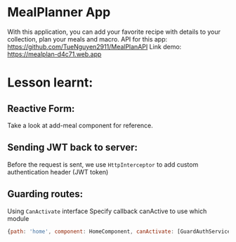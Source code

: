 # MealPlanner App
With this application, you can add your favorite recipe with details to your collection, plan your meals and macro. 
API for this app: https://github.com/TueNguyen2911/MealPlanAPI
Link demo: https://mealplan-d4c71.web.app
# Lesson learnt: 
## Reactive Form: 
Take a look at add-meal component for reference. 
## Sending JWT back to server: 
Before the request is sent, we use `HttpInterceptor` to add custom authentication header (JWT token)
## Guarding routes: 
Using `CanActivate` interface
Specify callback canActive to use which module 
```javascript 
{path: 'home', component: HomeComponent, canActivate: [GuardAuthService]}
```


